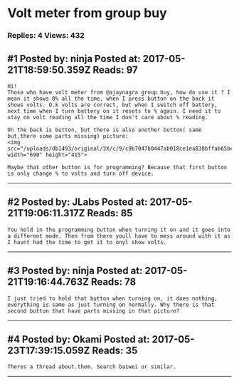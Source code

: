 # Volt meter from group buy

### Replies: 4 Views: 432

## \#1 Posted by: ninja Posted at: 2017-05-21T18:59:50.359Z Reads: 97

```
Hi! 
Those who have volt meter from @ajaynagra group buy, how do use it ? I mean it shows 0% all the time, when I press button on the back it shows volts. O.k volts are correct, but when I switch off battery, next time when I turn battery on it resets to % again. I need it to stay on volt reading all the time I don't care about % reading.

On the back is button, but there is also another button( same but,there some parts missing) picture:
<img src="/uploads/db1493/original/3X/c/9/c9b7047b0447ab018ce1ea838bffab65be530456.jpg" width="690" height="415">

Maybe that other button is for programming? Because that first button is only change % to volts and turn off device.
```

---
## \#2 Posted by: JLabs Posted at: 2017-05-21T19:06:11.317Z Reads: 85

```
You hold in the programming button when turning it on and it goes into a different mode. Then from there youll have to mess around with it as I havnt had the time to get it to onyl show volts.
```

---
## \#3 Posted by: ninja Posted at: 2017-05-21T19:16:44.763Z Reads: 78

```
I just tried to hold that button when turning on, it does nothing, everything is same as just turning on normally. Why there is that second button that have parts missing in that picture?
```

---
## \#4 Posted by: Okami Posted at: 2017-05-23T17:39:15.059Z Reads: 35

```
Theres a thread about.them. Search baiwei or similar.
```

---
